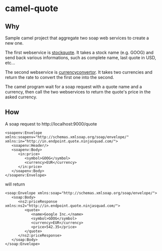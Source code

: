 camel-quote
===========

Why
---
Sample camel project that aggregate two soap web services to create a new one.

The first webservice is [stockquote](http://www.webservicex.net/stockquote.asmx?wsdl). It takes a stock name (e.g. GOOG) and send back various informations, such as complete name, last quote in USD, etc...

The second webservice is [currencyconvertor](http://www.webservicex.net/currencyconvertor.asmx?wsdl). It takes two currencies and return the rate to convert the first one into the second.

The camel program wait for a soap request with a quote name and a currency, then call the two webservices to return the quote's price in the asked currency.

How
---
A soap request to http://localhost:9000/quote
```
<soapenv:Envelope xmlns:soapenv="http://schemas.xmlsoap.org/soap/envelope/" xmlns:in="http://in.endpoint.quote.ninjasquad.com/">
   <soapenv:Header/>
   <soapenv:Body>
      <in:price>
         <symbol>GOOG</symbol>
         <currency>EUR</currency>
      </in:price>
   </soapenv:Body>
</soapenv:Envelope>
```

will return

```
<soap:Envelope xmlns:soap="http://schemas.xmlsoap.org/soap/envelope/">
   <soap:Body>
      <ns2:priceResponse xmlns:ns2="http://in.endpoint.quote.ninjasquad.com/">
         <quote>
            <name>Google Inc.</name>
            <symbol>GOOG</symbol>
            <currency>EUR</currency>
            <price>542.35</price>
         </quote>
      </ns2:priceResponse>
   </soap:Body>
</soap:Envelope>
```
